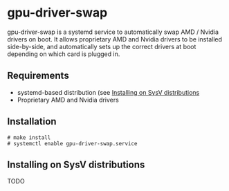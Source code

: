 # gpu-driver-swap

gpu-driver-swap is a systemd service to automatically swap AMD / Nvidia drivers on boot. It allows proprietary AMD and Nvidia drivers to be installed side-by-side, and automatically sets up the correct drivers at boot depending on which card is plugged in.

## Requirements

* systemd-based distribution (see [Installing on SysV distributions](#Installingonsysvdistributions)
* Proprietary AMD and Nvidia drivers

## Installation

    # make install
    # systemctl enable gpu-driver-swap.service

## Installing on SysV distributions

TODO
